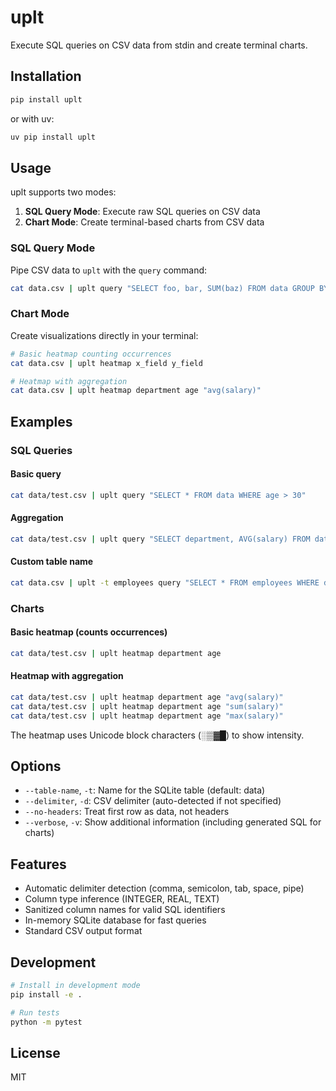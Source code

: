 # uplt

Execute SQL queries on CSV data from stdin and create terminal charts.

## Installation

```bash
pip install uplt
```

or with uv:

```bash
uv pip install uplt
```

## Usage

uplt supports two modes:
1. **SQL Query Mode**: Execute raw SQL queries on CSV data
2. **Chart Mode**: Create terminal-based charts from CSV data

### SQL Query Mode

Pipe CSV data to `uplt` with the `query` command:

```bash
cat data.csv | uplt query "SELECT foo, bar, SUM(baz) FROM data GROUP BY foo, bar"
```

### Chart Mode

Create visualizations directly in your terminal:

```bash
# Basic heatmap counting occurrences
cat data.csv | uplt heatmap x_field y_field

# Heatmap with aggregation
cat data.csv | uplt heatmap department age "avg(salary)"
```

## Examples

### SQL Queries

#### Basic query
```bash
cat data/test.csv | uplt query "SELECT * FROM data WHERE age > 30"
```

#### Aggregation
```bash
cat data/test.csv | uplt query "SELECT department, AVG(salary) FROM data GROUP BY department"
```

#### Custom table name
```bash
cat data.csv | uplt -t employees query "SELECT * FROM employees WHERE department = 'Engineering'"
```

### Charts

#### Basic heatmap (counts occurrences)
```bash
cat data/test.csv | uplt heatmap department age
```

#### Heatmap with aggregation
```bash
cat data/test.csv | uplt heatmap department age "avg(salary)"
cat data/test.csv | uplt heatmap department age "sum(salary)"
cat data/test.csv | uplt heatmap department age "max(salary)"
```

The heatmap uses Unicode block characters (░▒▓█) to show intensity.

## Options

- `--table-name`, `-t`: Name for the SQLite table (default: data)
- `--delimiter`, `-d`: CSV delimiter (auto-detected if not specified)
- `--no-headers`: Treat first row as data, not headers
- `--verbose`, `-v`: Show additional information (including generated SQL for charts)

## Features

- Automatic delimiter detection (comma, semicolon, tab, space, pipe)
- Column type inference (INTEGER, REAL, TEXT)
- Sanitized column names for valid SQL identifiers
- In-memory SQLite database for fast queries
- Standard CSV output format

## Development

```bash
# Install in development mode
pip install -e .

# Run tests
python -m pytest
```

## License

MIT